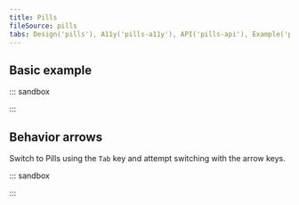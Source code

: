 ```yaml
---
title: Pills
fileSource: pills
tabs: Design('pills'), A11y('pills-a11y'), API('pills-api'), Example('pills-code'), Changelog('pills-changelog')
---
```


## Basic example

::: sandbox

<script lang="tsx">
import React from 'react';
import Pills from '@semcore/ui/pills';
import ThumbUpM from '@semcore/ui/icon/ThumbUp/m';
import ThumbDownM from '@semcore/ui/icon/ThumbDown/m';

const Demo = () => {
  const [choice, setChoice] = React.useState(null);

  return (
    <Pills value={choice} onChange={setChoice}>
      <Pills.Item value={'like'}>
        <Pills.Item.Addon tag={ThumbUpM} />
        <Pills.Item.Text>Like</Pills.Item.Text>
      </Pills.Item>
      <Pills.Item value={null}>Don't care</Pills.Item>
      <Pills.Item value={'dislike'}>
        <Pills.Item.Addon tag={ThumbDownM} />
        <Pills.Item.Text>Dislike</Pills.Item.Text>
      </Pills.Item>
    </Pills>
  );
};
</script>

:::

## Behavior arrows

Switch to Pills using the `Tab` key and attempt switching with the arrow keys.

::: sandbox

<script lang="tsx">
import React from 'react';
import Pills from '@semcore/ui/pills';
import { Flex } from '@semcore/ui/flex-box';
import { Text } from '@semcore/ui/typography';

const Demo = () => {
  return (
    <Flex gap={5}>
      <Flex gap={2} direction='column'>
        <Text size={200}>Behavior like "radio" (auto)</Text>
        <Pills behavior='auto' defaultValue='1'>
          <Pills.Item value='1'>Pill 1</Pills.Item>
          <Pills.Item value='2'>Pill 2</Pills.Item>
          <Pills.Item value='3'>Pill 3</Pills.Item>
        </Pills>
      </Flex>

      <Flex gap={2} direction='column'>
        <Text size={200}>Behavior like "tabs" (manual)</Text>
        <Pills behavior='manual' defaultValue='1'>
          <Pills.Item value='1'>Pill 1</Pills.Item>
          <Pills.Item value='2'>Pill 2</Pills.Item>
          <Pills.Item value='3'>Pill 3</Pills.Item>
        </Pills>
      </Flex>
    </Flex>
  );
};
</script>

:::
